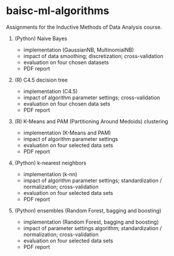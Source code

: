 # baisc-ml-algorithms
Assignments for the Inductive Methods of Data Analysis course.


1. (Python) Naive Bayes
	* implementation (GaussianNB, MultinomialNB)
	* impact of data smoothing; discretization; cross-validation
	* evaluation on four chosen datasets
	* PDF report

2. (R) C4.5 decision tree
	* implementation (C4.5)
	* impact of algorithm parameter settings; cross-validation
	* evaluation on four chosen data sets
	* PDF report

3. (R) K-Means and PAM (Partitioning Around Medoids) clustering
	* implementation (K-Means and PAM)
	* impact of algorithm parameter settings
	* evaluation on four selected data sets
	* PDF report

4. (Python) k-nearest neighbors
	* implementation (k-nn)
	* impact of algorithm parameter settings; standardization / normalization; cross-validation
	* evaluation on four selected data sets
	* PDF report

5. (Python) ensembles (Random Forest, bagging and boosting)
	* implementation (Random Forest, bagging and boosting)
	* impact of parameter settings algorithm; standardization / normalization; cross-validation
	* evaluation on four selected data sets
	* PDF report